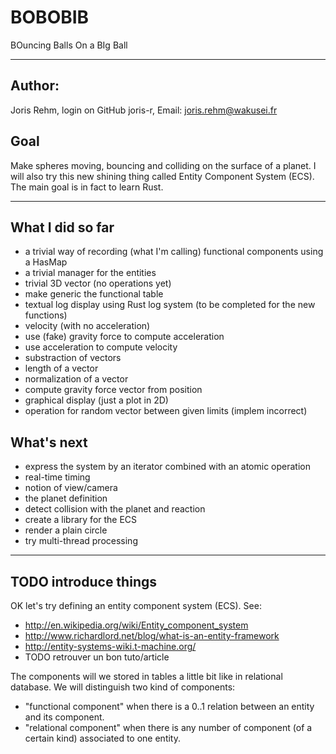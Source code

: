 

# BOBOBIB
          
BOuncing Balls On a BIg Ball


 -------------------------------------------------------------

## Author:

  Joris Rehm, 
  login on GitHub joris-r, 
  Email: joris.rehm@wakusei.fr

## Goal

Make spheres moving, bouncing and colliding on the
surface of a planet. I will also try this new shining
thing called Entity Component System (ECS). The main
goal is in fact to learn Rust.

 -------------------------------------------------------------
 
## What I did so far

  - a trivial way of recording (what I'm calling)
    functional components using a HasMap
  - a trivial manager for the entities
  - trivial 3D vector (no operations yet)
  - make generic the functional table
  - textual log display using Rust log system
    (to be completed for the new functions)
  - velocity (with no acceleration)
  - use (fake) gravity force to compute acceleration
  - use acceleration to compute velocity
  - substraction of vectors
  - length of a vector
  - normalization of a vector
  - compute gravity force vector from position
  - graphical display (just a plot in 2D)
  - operation for random vector between given limits (implem incorrect)

## What's next
  - express the system by an iterator combined with an atomic operation
  - real-time timing
  - notion of view/camera
  - the planet definition
  - detect collision with the planet and reaction
  - create a library for the ECS
  - render a plain circle
  - try multi-thread processing

 -------------------------------------------------------------

## TODO introduce things

OK let's try defining an entity component system (ECS).
See:
  - http://en.wikipedia.org/wiki/Entity_component_system
  - http://www.richardlord.net/blog/what-is-an-entity-framework
  - http://entity-systems-wiki.t-machine.org/
  - TODO retrouver un bon tuto/article

The components will we stored in tables a little bit like in
relational database.
We will distinguish two kind of components:
  - "functional component" when there is a 0..1 relation between an entity
    and its component.
  - "relational component" when there is any number of component (of
    a certain kind) associated to one entity.
